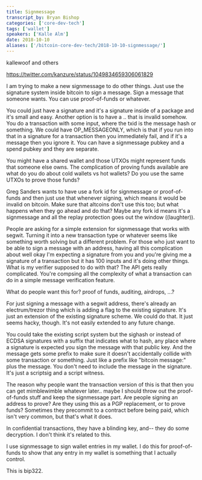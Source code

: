 ```yaml
---
title: Signmessage
transcript_by: Bryan Bishop
categories: ['core-dev-tech']
tags: ['wallet']
speakers: ['Kalle Alm']
date: 2018-10-10
aliases: ['/bitcoin-core-dev-tech/2018-10-10-signmessage/']
---
```

kallewoof and others

<https://twitter.com/kanzure/status/1049834659306061829>

I am trying to make a new signmessage to do other things. Just use the signature system inside bitcoin to sign a message. Sign a message that someone wants. You can use proof-of-funds or whatever.

You could just have a signature and it's a signature inside of a package and it's small and easy. Another option is to have a .. that is invalid somehow. You do a transaction with some input, where the txid is the message hash or something. We could have OP\_MESSAGEONLY, which is that if you run into that in a signature for a transaction then you immediately fail, and if it's a message then you ignore it. You can have a signmessage pubkey and a spend pubkey and they are separate.

You might have a shared wallet and those UTXOs might represent funds that someone else owns. The complication of proving funds available are what do you do about cold wallets vs hot wallets? Do you use the same UTXOs to prove those funds?

Greg Sanders wants to have use a fork id for signmessage or proof-of-funds and then just use that whenever signing, which means it would be invalid on bitcoin. Make sure that altcoins don't use this too; but what happens when they go ahead and do that? Maybe any fork id means it's a signmessage and all the replay protection goes out the window ((laughter)).

People are asking for a simple extension for signmessage that works with segwit. Turning it into a new transaction type or whatever seems like something worth solving but a different problem. For those who just want to be able to sign a message with an address, having all this complication about well okay I'm expecting a signature from you and you're giving me a signature of a transaction but it has 100 inputs and it's doing other things. What is my verifier supposed to do with that? The API gets really complicated. You're compsing all the complexity of what a transaction can do in a simple message verification feature.

What do people want this for? proof of funds, auditing, airdrops, ...?

For just signing a message with a segwit address, there's already an electrum/trezor thing which is adding a flag to the existing signature. It's just an extension of the existing signature scheme. We could do that. It just seems hacky, though. It's not easily extended to any future change.

You could take the existing script system but the sighash or instead of ECDSA signatures with a suffix that indicates what to hash, any place where a signature is expected you sign the message with that public key. And the message gets some prefix to make sure it doesn't accidentally collide with some transaction or something. Just like a prefix like "bitcoin message:" plus the message. You don't need to include the message in the signature. It's just a scriptsig and a script witness.

The reason why people want the transaction version of this is that then you can get mimblewimble whatever later.. maybe I should throw out the proof-of-funds stuff and keep the signmessage part. Are people signing an address to prove? Are they using this as a PGP replacement, or to prove funds? Sometimes they precommit to a contract before being paid, which isn't very common, but that's what it does.

In confidential transactions, they have a blinding key, and-- they do some decryption. I don't think it's related to this.

I use signmessage to sign wallet entries in my wallet. I do this for proof-of-funds to show that any entry in my wallet is something that I actually control.

This is bip322.
